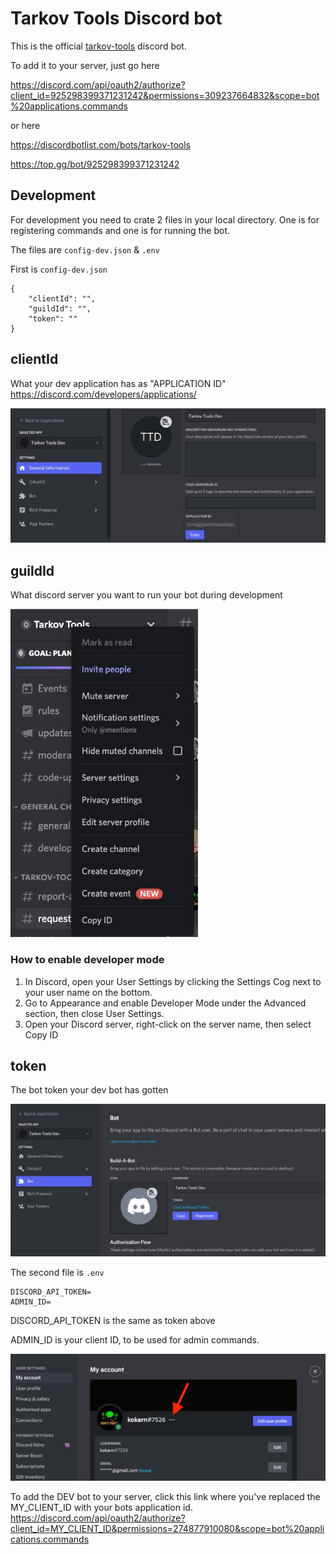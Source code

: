 # Tarkov Tools Discord bot

This is the official [tarkov-tools](https://tarkov-tools.com) discord bot.

To add it to your server, just go here

https://discord.com/api/oauth2/authorize?client_id=925298399371231242&permissions=309237664832&scope=bot%20applications.commands

or here

https://discordbotlist.com/bots/tarkov-tools

https://top.gg/bot/925298399371231242

## Development
For development you need to crate 2 files in your local directory. One is for registering commands and one is for running the bot.

The files are `config-dev.json` & `.env`

First is `config-dev.json`

```
{
    "clientId": "",
    "guildId": "",
    "token": ""
}
```

## clientId

What your dev application has as "APPLICATION ID" https://discord.com/developers/applications/

![client id](./assets/application-id.jpg)

## guildId

What discord server you want to run your bot during development

![guild id](./assets/guild-id.jpg)


### How to enable developer mode
1. In Discord, open your User Settings by clicking the Settings Cog next to your user name on the bottom.
2. Go to Appearance and enable Developer Mode under the Advanced section, then close User Settings.
3. Open your Discord server, right-click on the server name, then select Copy ID


## token

The bot token your dev bot has gotten

![token](./assets/token.jpg)

The second file is `.env`

```
DISCORD_API_TOKEN=
ADMIN_ID=
```

DISCORD_API_TOKEN is the same as token above

ADMIN_ID is your client ID, to be used for admin commands.

![admin id](./assets/admin-id.jpg)


To add the DEV bot to your server, click this link where you've replaced the MY_CLIENT_ID with your bots application id.
https://discord.com/api/oauth2/authorize?client_id=MY_CLIENT_ID&permissions=274877910080&scope=bot%20applications.commands


